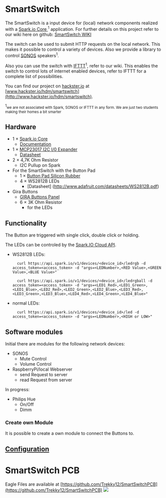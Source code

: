 # SmartSwitch
The SmartSwitch is a input device for (local) network components realized with a [Spark.io Core ](https://www.spark.io/)<sup>1</sup> application. For further details on this project refer to our wiki here on github: [SmartSwitch WIKI](https://github.com/phhe/spark_smartswitch/wiki)


The switch can be used to submit HTTP requests on the local network. This makes it possible to control a variety of devices. Also we provide a library to control [SONOS](http://www.sonos.com/) speakers<sup>1</sup>.

Also you can use the switch with [IFTTT](http://ifttt.com)<sup>1</sup>, refer to our wiki. This enables the switch to control lots of internet enabled devices, refer to IFTTT for a complete list of possibilities.

You can find our project on [hackster.io](http://www.hackster.io) at [www.hackster.io/hdm/smartswitch](http://www.hackster.io/hdm/smartswitch).



<sup>1</sup><small>we are not associated with Spark, SONOS or IFTTT in any form. We are just two students making their homes a bit smarter</small>

## Hardware

* 1	×	[Spark.io Core ](https://www.spark.io/)
  * [Documentation](https://docs.spark.io)
* 1	×	[MCP23017 I2C I/0 Expander](http://www.microchip.com/wwwproducts/Devices.aspx?product=MCP23017)
  * [Datasheet](http://ww1.microchip.com/downloads/en/DeviceDoc/21952b.pdf)
* 2 ×	4,7K Ohm Resistor
  * I2C Pullup on Spark
* For the SmartSwitch with the Button Pad
  * 1 ×	[Button Pad Silicon Rubber](https://www.sparkfun.com/products/7836)
  * 4 ×	WS2812B LEDs
    * [Datasheet] (http://www.adafruit.com/datasheets/WS2812B.pdf)
* Gira Buttons
  * [GIRA Buttons Panel](http://katalog.gira.de/de_DE/datenblatt.html?id=571789)
  * 6 ×	3K Ohm Resistor
    * for the LEDs                

## Functionality
The Button are triggered with single click, double click or holding.

The LEDs can be controled by the [Spark.IO Cloud API](http://docs.spark.io/api/).

* WS2812B LEDs:

        curl https://api.spark.io/v1/devices/<device_id>/ledrgb -d access_token=<access_token> -d "args=<LEDNumber>,<RED Value>,<GREEN Value>,<BLUE Value>"
        
        curl https://api.spark.io/v1/devices/<device_id>/ledrgball -d access_token=<access_token> -d "args=<LED1_Red>,<LED1_Green>,<LED1_Blue>,<LED2_Red>,<LED2_Green>,<LED2_Blue>,<LED3_Red>,<LED3_Green>,<LED3_Blue>,<LED4_Red>,<LED4_Green>,<LED4_Blue>"
        
* normal LEDs: 

        curl https://api.spark.io/v1/devices/<device_id>/led -d access_token=<access_token> -d "args=<LEDNumber>,<HIGH or LOW>"

## Software modules
Initial there are modules for the following network devices:
* SONOS
  * Mute Control
  * Volume Control
* RaspberryPi/local Webserver
  * send Request to server
  * read Request from server
 
In progress:
* Philips Hue
  * On/Off
  * Dimm  

### Create own Module
It is possible to create a own module to connect the Buttons to.


## [Configuration](https://github.com/phhe/spark_smartswitch/wiki/Configuration)

# SmartSwitch PCB
Eagle Files are available at [https://github.com/Trekky12/SmartSwitchPCB](https://github.com/Trekky12/SmartSwitchPCB)
![](https://raw.githubusercontent.com/Trekky12/SmartSwitchPCB/master/SmartSwitch.png)
